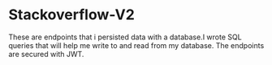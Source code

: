 # Stackoverflow-V2

These are endpoints that i persisted data with a database.I wrote SQL queries that will help me write to and read from my database. The endpoints are secured with JWT.
